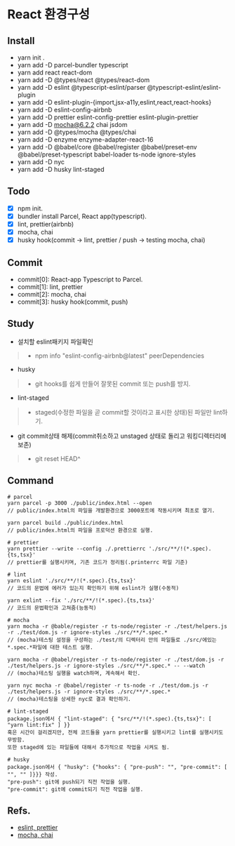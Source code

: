 # React 환경구성

## Install
- yarn init .
- yarn add -D parcel-bundler typescript
- yarn add react react-dom 
- yarn add -D @types/react @types/react-dom
- yarn add -D eslint @typescript-eslint/parser @typescript-eslint/eslint-plugin
- yarn add -D eslint-plugin-{import,jsx-a11y,eslint,react,react-hooks}
- yarn add -D eslint-config-airbnb
- yarn add -D prettier eslint-config-prettier eslint-plugin-prettier
- yarn add -D mocha@6.2.2 chai jsdom
- yarn add -D @types/mocha @types/chai
- yarn add -D enzyme enzyme-adapter-react-16
- yarn add -D @babel/core @babel/register @babel/preset-env @babel/preset-typescript babel-loader ts-node ignore-styles
- yarn add -D nyc
- yarn add -D husky lint-staged

## Todo
- [x] npm init.
- [x] bundler install Parcel, React app(typescript).
- [x] lint, prettier(airbnb)
- [x] mocha, chai
- [x] husky hook(commit -> lint, prettier / push -> testing mocha, chai)

## Commit
- commit[0]: React-app Typescript to Parcel.
- commit[1]: lint, prettier
- commit[2]: mocha, chai
- commit[3]: husky hook(commit, push)


## Study
- 설치할 eslint패키지 파일확인 
> - npm info "eslint-config-airbnb@latest" peerDependencies
- husky
> - git hooks를 쉽게 만들어 잘못된 commit 또는 push를 방지.
- lint-staged
> - staged(수정한 파일을 곧 commit할 것이라고 표시한 상태)된 파일만 lint하기.
- git commit상태 해제(commit취소하고 unstaged 상태로 돌리고 워킹디렉터리에 보존)
> - git reset HEAD^

## Command
```
# parcel
yarn parcel -p 3000 ./public/index.html --open
// public/index.html의 파일을 개발환경으로 3000포트에 작동시키며 최초로 열기.

yarn parcel build ./public/index.html
// public/index.html의 파일을 프로덕션 환경으로 실행.

# prettier
yarn prettier --write --config ./.prettierrc './src/**/!(*.spec).{ts,tsx}'
// prettier를 실행시키며, 기존 코드가 정리됨(.printerrc 파일 기준)

# lint
yarn eslint './src/**/!(*.spec).{ts,tsx}'
// 코드의 문법에 에러가 있는지 확인하기 위해 eslint가 실행(수동적)

yarn exlint --fix './src/**/!(*.spec).{ts,tsx}'
// 코드의 문법확인과 고쳐줌(능동적)

# mocha
yarn mocha -r @bable/register -r ts-node/register -r ./test/helpers.js -r ./test/dom.js -r ignore-styles ./src/**/*.spec.*
// (mocha)테스팅 설정을 구성하는 ./test/의 디렉터리 안의 파일들로 ./src/에있는 *.spec.*파일에 대한 테스트 실행.

yarn mocha -r @babel/register -r ts-node/register -r ./test/dom.js -r ./test/helpers.js -r ignore-styles ./src/**/*.spec.* -- --watch
// (mocha)테스팅 실행을 watch하며, 계속해서 확인.

yarn nyc mocha -r @babel/register -r ts-node -r ./test/dom.js -r ./test/helpers.js -r ignore-styles ./src/**/*.spec.*
// (mocha)테스팅을 상세한 nyc로 결과 확인하기.

# lint-staged
package.json에서 { "lint-staged": { "src/**/!(*.spec).{ts,tsx}": [ "yarn lint:fix" ] }}
혹은 시간이 걸리겠지만, 전체 코드들을 yarn prettier를 실행시키고 lint를 실행시키도 무방함.
또한 staged에 있는 파일들에 대해서 추가적으로 작업을 시켜도 됨.

# husky
package.json에서 { "husky": {"hooks": { "pre-push": "", "pre-commit": [ "", "" ]}}} 작성.
"pre-push": git에 push되기 직전 작업을 실행.
"pre-commit": git에 commit되기 직전 작업을 실행.

```

## Refs.
- [eslint, prettier](https://flamingotiger.github.io/javascript/eslint-setup/#2-1-eslint-config-airbnb-%EB%A1%9C-%EC%84%A4%EC%B9%98%ED%95%98%EA%B8%B0)
- [mocha, chai](https://rinae.dev/posts/react-testing-tutorial-kr)